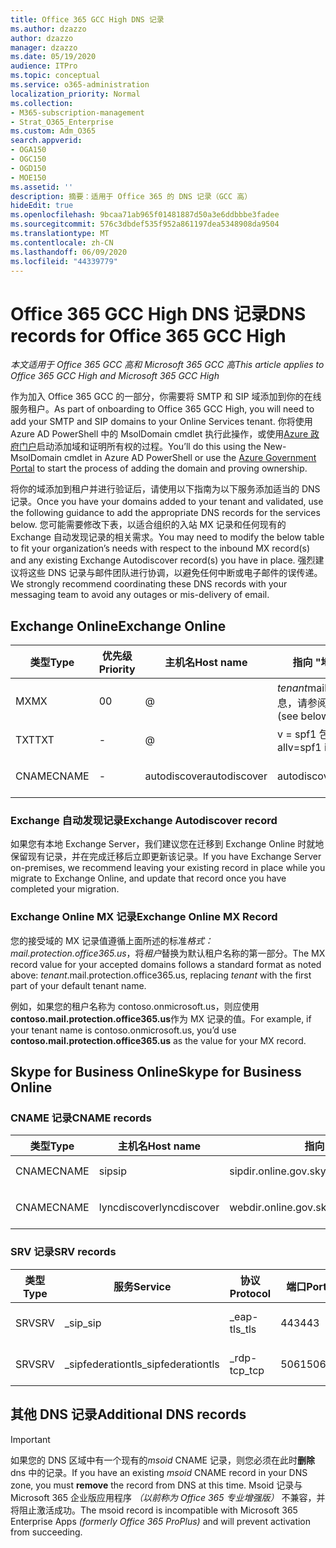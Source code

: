 ```yaml
---
title: Office 365 GCC High DNS 记录
ms.author: dzazzo
author: dzazzo
manager: dzazzo
ms.date: 05/19/2020
audience: ITPro
ms.topic: conceptual
ms.service: o365-administration
localization_priority: Normal
ms.collection:
- M365-subscription-management
- Strat_O365_Enterprise
ms.custom: Adm_O365
search.appverid:
- OGA150
- OGC150
- OGD150
- MOE150
ms.assetid: ''
description: 摘要：适用于 Office 365 的 DNS 记录（GCC 高）
hideEdit: true
ms.openlocfilehash: 9bcaa71ab965f01481887d50a3e6ddbbbe3fadee
ms.sourcegitcommit: 576c3dbdef535f952a861197dea5348908da9504
ms.translationtype: MT
ms.contentlocale: zh-CN
ms.lasthandoff: 06/09/2020
ms.locfileid: "44339779"
---
```

# <a name="dns-records-for-office-365-gcc-high"></a><span data-ttu-id="6771b-103">Office 365 GCC High DNS 记录</span><span class="sxs-lookup"><span data-stu-id="6771b-103">DNS records for Office 365 GCC High</span></span>

<span data-ttu-id="6771b-104">*本文适用于 Office 365 GCC 高和 Microsoft 365 GCC 高*</span><span class="sxs-lookup"><span data-stu-id="6771b-104">*This article applies to Office 365 GCC High and Microsoft 365 GCC High*</span></span>

<span data-ttu-id="6771b-105">作为加入 Office 365 GCC 的一部分，你需要将 SMTP 和 SIP 域添加到你的在线服务租户。</span><span class="sxs-lookup"><span data-stu-id="6771b-105">As part of onboarding to Office 365 GCC High, you will need to add your SMTP and SIP domains to your Online Services tenant.</span></span>  <span data-ttu-id="6771b-106">你将使用 Azure AD PowerShell 中的 MsolDomain cmdlet 执行此操作，或使用[Azure 政府门户](https://portal.azure.us)启动添加域和证明所有权的过程。</span><span class="sxs-lookup"><span data-stu-id="6771b-106">You’ll do this using the New-MsolDomain cmdlet in Azure AD PowerShell or use the [Azure Government Portal](https://portal.azure.us) to start the process of adding the domain and proving ownership.</span></span>

<span data-ttu-id="6771b-107">将你的域添加到租户并进行验证后，请使用以下指南为以下服务添加适当的 DNS 记录。</span><span class="sxs-lookup"><span data-stu-id="6771b-107">Once you have your domains added to your tenant and validated, use the following guidance to add the appropriate DNS records for the services below.</span></span>  <span data-ttu-id="6771b-108">您可能需要修改下表，以适合组织的入站 MX 记录和任何现有的 Exchange 自动发现记录的相关需求。</span><span class="sxs-lookup"><span data-stu-id="6771b-108">You may need to modify the below table to fit your organization’s needs with respect to the inbound MX record(s) and any existing Exchange Autodiscover record(s) you have in place.</span></span>  <span data-ttu-id="6771b-109">强烈建议将这些 DNS 记录与邮件团队进行协调，以避免任何中断或电子邮件的误传递。</span><span class="sxs-lookup"><span data-stu-id="6771b-109">We strongly recommend coordinating these DNS records with your messaging team to avoid any outages or mis-delivery of email.</span></span>

## <a name="exchange-online"></a><span data-ttu-id="6771b-110">Exchange Online</span><span class="sxs-lookup"><span data-stu-id="6771b-110">Exchange Online</span></span>

| <span data-ttu-id="6771b-111">类型</span><span class="sxs-lookup"><span data-stu-id="6771b-111">Type</span></span> | <span data-ttu-id="6771b-112">优先级</span><span class="sxs-lookup"><span data-stu-id="6771b-112">Priority</span></span> | <span data-ttu-id="6771b-113">主机名</span><span class="sxs-lookup"><span data-stu-id="6771b-113">Host name</span></span> | <span data-ttu-id="6771b-114">指向 "地址" 或 "值"</span><span class="sxs-lookup"><span data-stu-id="6771b-114">Points to address or value</span></span> | <span data-ttu-id="6771b-115">TTL</span><span class="sxs-lookup"><span data-stu-id="6771b-115">TTL</span></span> |
| --- | --- | --- | --- | --- |
| <span data-ttu-id="6771b-116">MX</span><span class="sxs-lookup"><span data-stu-id="6771b-116">MX</span></span> | <span data-ttu-id="6771b-117">0</span><span class="sxs-lookup"><span data-stu-id="6771b-117">0</span></span> | @ | <span data-ttu-id="6771b-118">*tenant*mail.protection.office365.us （有关其他详细信息，请参阅下文）</span><span class="sxs-lookup"><span data-stu-id="6771b-118">*tenant*.mail.protection.office365.us (see below for additional details)</span></span> | <span data-ttu-id="6771b-119">1 Hour</span><span class="sxs-lookup"><span data-stu-id="6771b-119">1 Hour</span></span> |
| <span data-ttu-id="6771b-120">TXT</span><span class="sxs-lookup"><span data-stu-id="6771b-120">TXT</span></span> | - | @ | <span data-ttu-id="6771b-121">v = spf1 包括 include spf.protection.outlook.com-all</span><span class="sxs-lookup"><span data-stu-id="6771b-121">v=spf1 include:spf.protection.office365.us -all</span></span> | <span data-ttu-id="6771b-122">1 小时</span><span class="sxs-lookup"><span data-stu-id="6771b-122">1 Hour</span></span> |
| <span data-ttu-id="6771b-123">CNAME</span><span class="sxs-lookup"><span data-stu-id="6771b-123">CNAME</span></span> | - | <span data-ttu-id="6771b-124">autodiscover</span><span class="sxs-lookup"><span data-stu-id="6771b-124">autodiscover</span></span> | <span data-ttu-id="6771b-125">autodiscover.office365.us</span><span class="sxs-lookup"><span data-stu-id="6771b-125">autodiscover.office365.us</span></span> | <span data-ttu-id="6771b-126">1 Hour</span><span class="sxs-lookup"><span data-stu-id="6771b-126">1 Hour</span></span> |

### <a name="exchange-autodiscover-record"></a><span data-ttu-id="6771b-127">Exchange 自动发现记录</span><span class="sxs-lookup"><span data-stu-id="6771b-127">Exchange Autodiscover record</span></span>

<span data-ttu-id="6771b-128">如果您有本地 Exchange Server，我们建议您在迁移到 Exchange Online 时就地保留现有记录，并在完成迁移后立即更新该记录。</span><span class="sxs-lookup"><span data-stu-id="6771b-128">If you have Exchange Server on-premises, we recommend leaving your existing record in place while you migrate to Exchange Online, and update that record once you have completed your migration.</span></span> 

### <a name="exchange-online-mx-record"></a><span data-ttu-id="6771b-129">Exchange Online MX 记录</span><span class="sxs-lookup"><span data-stu-id="6771b-129">Exchange Online MX Record</span></span>

<span data-ttu-id="6771b-130">您的接受域的 MX 记录值遵循上面所述的标准*格式： mail.protection.office365.us*，将*租户*替换为默认租户名称的第一部分。</span><span class="sxs-lookup"><span data-stu-id="6771b-130">The MX record value for your accepted domains follows a standard format as noted above: *tenant*.mail.protection.office365.us, replacing *tenant* with the first part of your default tenant name.</span></span>

<span data-ttu-id="6771b-131">例如，如果您的租户名称为 contoso.onmicrosoft.us，则应使用**contoso.mail.protection.office365.us**作为 MX 记录的值。</span><span class="sxs-lookup"><span data-stu-id="6771b-131">For example, if your tenant name is contoso.onmicrosoft.us, you’d use **contoso.mail.protection.office365.us** as the value for your MX record.</span></span>

## <a name="skype-for-business-online"></a><span data-ttu-id="6771b-132">Skype for Business Online</span><span class="sxs-lookup"><span data-stu-id="6771b-132">Skype for Business Online</span></span>

### <a name="cname-records"></a><span data-ttu-id="6771b-133">CNAME 记录</span><span class="sxs-lookup"><span data-stu-id="6771b-133">CNAME records</span></span>

| <span data-ttu-id="6771b-134">类型</span><span class="sxs-lookup"><span data-stu-id="6771b-134">Type</span></span> | <span data-ttu-id="6771b-135">主机名</span><span class="sxs-lookup"><span data-stu-id="6771b-135">Host name</span></span> | <span data-ttu-id="6771b-136">指向 "地址" 或 "值"</span><span class="sxs-lookup"><span data-stu-id="6771b-136">Points to address or value</span></span> | <span data-ttu-id="6771b-137">TTL</span><span class="sxs-lookup"><span data-stu-id="6771b-137">TTL</span></span> |
| --- | --- | --- | --- |
| <span data-ttu-id="6771b-138">CNAME</span><span class="sxs-lookup"><span data-stu-id="6771b-138">CNAME</span></span> | <span data-ttu-id="6771b-139">sip</span><span class="sxs-lookup"><span data-stu-id="6771b-139">sip</span></span> | <span data-ttu-id="6771b-140">sipdir.online.gov.skypeforbusiness.us</span><span class="sxs-lookup"><span data-stu-id="6771b-140">sipdir.online.gov.skypeforbusiness.us</span></span> | <span data-ttu-id="6771b-141">1 小时</span><span class="sxs-lookup"><span data-stu-id="6771b-141">1 Hour</span></span> |
| <span data-ttu-id="6771b-142">CNAME</span><span class="sxs-lookup"><span data-stu-id="6771b-142">CNAME</span></span> | <span data-ttu-id="6771b-143">lyncdiscover</span><span class="sxs-lookup"><span data-stu-id="6771b-143">lyncdiscover</span></span> | <span data-ttu-id="6771b-144">webdir.online.gov.skypeforbusiness.us</span><span class="sxs-lookup"><span data-stu-id="6771b-144">webdir.online.gov.skypeforbusiness.us</span></span> | <span data-ttu-id="6771b-145">1 Hour</span><span class="sxs-lookup"><span data-stu-id="6771b-145">1 Hour</span></span> |

### <a name="srv-records"></a><span data-ttu-id="6771b-146">SRV 记录</span><span class="sxs-lookup"><span data-stu-id="6771b-146">SRV records</span></span>

| <span data-ttu-id="6771b-147">类型</span><span class="sxs-lookup"><span data-stu-id="6771b-147">Type</span></span> | <span data-ttu-id="6771b-148">服务</span><span class="sxs-lookup"><span data-stu-id="6771b-148">Service</span></span> | <span data-ttu-id="6771b-149">协议</span><span class="sxs-lookup"><span data-stu-id="6771b-149">Protocol</span></span> | <span data-ttu-id="6771b-150">端口</span><span class="sxs-lookup"><span data-stu-id="6771b-150">Port</span></span> | <span data-ttu-id="6771b-151">粗细</span><span class="sxs-lookup"><span data-stu-id="6771b-151">Weight</span></span> | <span data-ttu-id="6771b-152">Priority</span><span class="sxs-lookup"><span data-stu-id="6771b-152">Priority</span></span> | <span data-ttu-id="6771b-153">名称</span><span class="sxs-lookup"><span data-stu-id="6771b-153">Name</span></span> | <span data-ttu-id="6771b-154">Target</span><span class="sxs-lookup"><span data-stu-id="6771b-154">Target</span></span> | <span data-ttu-id="6771b-155">TTL</span><span class="sxs-lookup"><span data-stu-id="6771b-155">TTL</span></span> |
| --- | --- | --- | --- | --- | --- | --- | --- | --- |
| <span data-ttu-id="6771b-156">SRV</span><span class="sxs-lookup"><span data-stu-id="6771b-156">SRV</span></span> | <span data-ttu-id="6771b-157">\_sip</span><span class="sxs-lookup"><span data-stu-id="6771b-157">\_sip</span></span> | <span data-ttu-id="6771b-158">\_eap-tls</span><span class="sxs-lookup"><span data-stu-id="6771b-158">\_tls</span></span> | <span data-ttu-id="6771b-159">443</span><span class="sxs-lookup"><span data-stu-id="6771b-159">443</span></span> | <span data-ttu-id="6771b-160">1 </span><span class="sxs-lookup"><span data-stu-id="6771b-160">1</span></span> | <span data-ttu-id="6771b-161">100</span><span class="sxs-lookup"><span data-stu-id="6771b-161">100</span></span> | @ | <span data-ttu-id="6771b-162">sipdir.online.gov.skypeforbusiness.us</span><span class="sxs-lookup"><span data-stu-id="6771b-162">sipdir.online.gov.skypeforbusiness.us</span></span> | <span data-ttu-id="6771b-163">1 Hour</span><span class="sxs-lookup"><span data-stu-id="6771b-163">1 Hour</span></span> |
| <span data-ttu-id="6771b-164">SRV</span><span class="sxs-lookup"><span data-stu-id="6771b-164">SRV</span></span> | <span data-ttu-id="6771b-165">\_sipfederationtls</span><span class="sxs-lookup"><span data-stu-id="6771b-165">\_sipfederationtls</span></span> | <span data-ttu-id="6771b-166">\_rdp-tcp</span><span class="sxs-lookup"><span data-stu-id="6771b-166">\_tcp</span></span> | <span data-ttu-id="6771b-167">5061</span><span class="sxs-lookup"><span data-stu-id="6771b-167">5061</span></span> | <span data-ttu-id="6771b-168">1 </span><span class="sxs-lookup"><span data-stu-id="6771b-168">1</span></span> | <span data-ttu-id="6771b-169">100</span><span class="sxs-lookup"><span data-stu-id="6771b-169">100</span></span> | @ | <span data-ttu-id="6771b-170">sipfed.online.gov.skypeforbusiness.us</span><span class="sxs-lookup"><span data-stu-id="6771b-170">sipfed.online.gov.skypeforbusiness.us</span></span> | <span data-ttu-id="6771b-171">1 Hour</span><span class="sxs-lookup"><span data-stu-id="6771b-171">1 Hour</span></span> |

## <a name="additional-dns-records"></a><span data-ttu-id="6771b-172">其他 DNS 记录</span><span class="sxs-lookup"><span data-stu-id="6771b-172">Additional DNS records</span></span>

> [!IMPORTANT]
> <span data-ttu-id="6771b-173">如果您的 DNS 区域中有一个现有的*msoid* CNAME 记录，则您必须在此时**删除**dns 中的记录。</span><span class="sxs-lookup"><span data-stu-id="6771b-173">If you have an existing *msoid* CNAME record in your DNS zone, you must **remove** the record from DNS at this time.</span></span>  <span data-ttu-id="6771b-174">Msoid 记录与 Microsoft 365 企业版应用程序 *（以前称为 Office 365 专业增强版）* 不兼容，并将阻止激活成功。</span><span class="sxs-lookup"><span data-stu-id="6771b-174">The msoid record is incompatible with Microsoft 365 Enterprise Apps *(formerly Office 365 ProPlus)* and will prevent activation from succeeding.</span></span>
